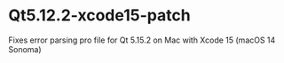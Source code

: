 # Qt5.12.2-xcode15-patch
Fixes error parsing pro file for Qt 5.15.2 on Mac with Xcode 15 (macOS 14 Sonoma)
